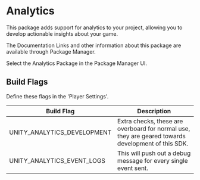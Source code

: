 # Analytics

This package adds support for analytics to your project, allowing you to develop actionable insights about your game.

The Documentation Links and other information about this package are available through Package Manager.

Select the Analytics Package in the Package Manager UI.

## Build Flags

Define these flags in the 'Player Settings'.

| Build Flag                  | Description                                                                                         |
|-----------------------------|-----------------------------------------------------------------------------------------------------|
| UNITY_ANALYTICS_DEVELOPMENT | Extra checks, these are overboard for normal use, they are  geared towards development of this SDK. |
| UNITY_ANALYTICS_EVENT_LOGS  | This will push out a debug message for every single event sent.                                     | 
